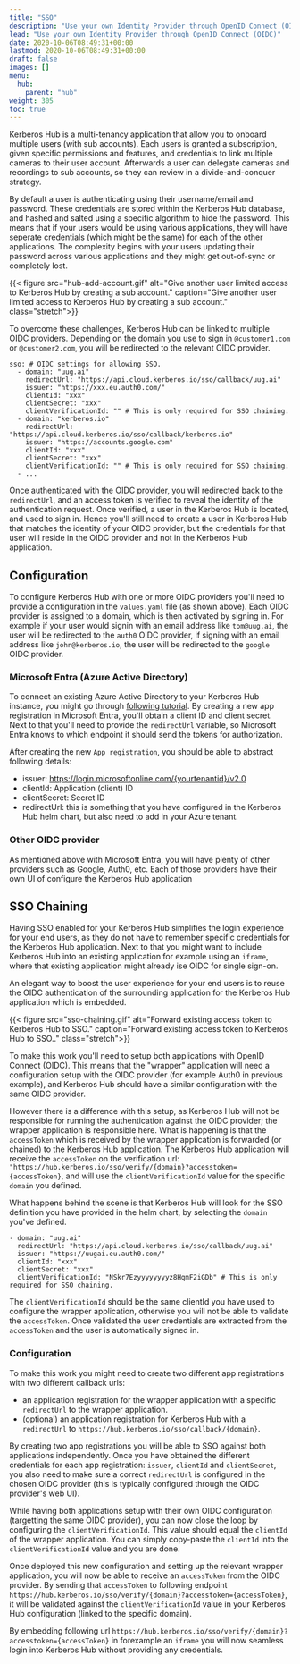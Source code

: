 ```yaml
---
title: "SSO"
description: "Use your own Identity Provider through OpenID Connect (OIDC)"
lead: "Use your own Identity Provider through OpenID Connect (OIDC)"
date: 2020-10-06T08:49:31+00:00
lastmod: 2020-10-06T08:49:31+00:00
draft: false
images: []
menu:
  hub:
    parent: "hub"
weight: 305
toc: true
---
```


Kerberos Hub is a multi-tenancy application that allow you to onboard multiple users (with sub accounts). Each users is granted a subscription, given specific permissions and features, and credentials to link multiple cameras to their user account. Afterwards a user can delegate cameras and recordings to sub accounts, so they can review in a divide-and-conquer strategy.

By default a user is authenticating using their username/email and password. These credentials are stored within the Kerberos Hub database, and hashed and salted using a specific algorithm to hide the password. This means that if your users would be using various applications, they will have seperate credentials (which might be the same) for each of the other applications. The complexity begins with your users updating their password across various applications and they might get out-of-sync or completely lost.

{{< figure src="hub-add-account.gif" alt="Give another user limited access to Kerberos Hub by creating a sub account." caption="Give another user limited access to Kerberos Hub by creating a sub account." class="stretch">}}

To overcome these challenges, Kerberos Hub can be linked to multiple OIDC providers. Depending on the domain you use to sign in `@customer1.com` or `@customer2.com`, you will be redirected to the relevant OIDC provider.

    sso: # OIDC settings for allowing SSO.
      - domain: "uug.ai"
        redirectUrl: "https://api.cloud.kerberos.io/sso/callback/uug.ai"
        issuer: "https://xxx.eu.auth0.com/"
        clientId: "xxx"
        clientSecret: "xxx"
        clientVerificationId: "" # This is only required for SSO chaining.
      - domain: "kerberos.io"
        redirectUrl: "https://api.cloud.kerberos.io/sso/callback/kerberos.io"
        issuer: "https://accounts.google.com"
        clientId: "xxx"
        clientSecret: "xxx"
        clientVerificationId: "" # This is only required for SSO chaining.
      - ...

Once authenticated with the OIDC provider, you will redirected back to the `redirectUrl`, and an access token is verified to reveal the identity of the authentication request. Once verified, a user in the Kerberos Hub is located, and used to sign in. Hence you'll still need to create a user in Kerberos Hub that matches the identity of your OIDC provider, but the credentials for that user will reside in the OIDC provider and not in the Kerberos Hub application.

## Configuration

To configure Kerberos Hub with one or more OIDC providers you'll need to provide a configuration in the `values.yaml` file (as shown above). Each OIDC provider is assigned to a domain, which is then activated by signing in. For example if your user would signin with an email address like `tom@uug.ai`, the user will be redirected to the `auth0` OIDC provider, if signing with an email address like `john@kerberos.io`, the user will be redirected to the `google` OIDC provider.

### Microsoft Entra (Azure Active Directory)

To connect an existing Azure Active Directory to your Kerberos Hub instance, you might go through [following tutorial](https://learn.microsoft.com/en-us/power-pages/security/authentication/openid-settings#create-an-app-registration-in-azure). By creating a new app registration in Microsoft Entra, you'll obtain a client ID and client secret. Next to that you'll need to provide the `redirectUrl` variable, so Microsoft Entra knows to which endpoint it should send the tokens for authorization.

After creating the new `App registration`, you should be able to abstract following details:

- issuer: https://login.microsoftonline.com/{yourtenantid}/v2.0
- clientId: Application (client) ID
- clientSecret: Secret ID
- redirectUrl: this is something that you have configured in the Kerberos Hub helm chart, but also need to add in your Azure tenant.

### Other OIDC provider

As mentioned above with Microsoft Entra, you will have plenty of other providers such as Google, Auth0, etc. Each of those providers have their own UI of configure the Kerberos Hub application

## SSO Chaining

Having SSO enabled for your Kerberos Hub simplifies the login experience for your end users, as they do not have to remember specific credentials for the Kerberos Hub application. Next to that you might want to include Kerberos Hub into an existing application for example using an `iframe`, where that existing application might already ise OIDC for single sign-on.

An elegant way to boost the user experience for your end users is to reuse the OIDC authentication of the surrounding application for the Kerberos Hub application which is embedded. 

{{< figure src="sso-chaining.gif" alt="Forward existing access token to Kerberos Hub to SSO." caption="Forward existing access token to Kerberos Hub to SSO.." class="stretch">}}

To make this work you'll need to setup both applications with OpenID Connect (OIDC). This means that the "wrapper" application will need a configuration setup with the OIDC provider (for example Auth0 in previous example), and Kerberos Hub should have a similar configuration with the same OIDC provider.

However there is a difference with this setup, as Kerberos Hub will not be responsible for running the authentication against the OIDC provider; the wrapper application is responsible here. What is happening is that the `accessToken` which is received by the wrapper application is forwarded (or chained) to the Kerberos Hub application. The Kerberos Hub application will receive the `accessToken` on the verification url: `"https://hub.kerberos.io/sso/verify/{domain}?accesstoken={accessToken}`, and will use the `clientVerificationId` value for the specific `domain` you defined.

What happens behind the scene is that Kerberos Hub will look for the SSO definition you have provided in the helm chart, by selecting the `domain` you've defined.

    - domain: "uug.ai"
      redirectUrl: "https://api.cloud.kerberos.io/sso/callback/uug.ai"
      issuer: "https://uugai.eu.auth0.com/"
      clientId: "xxx"
      clientSecret: "xxx"
      clientVerificationId: "NSkr7Ezyyyyyyyyz8HqmF2iGDb" # This is only required for SSO chaining.

The `clientVerificationId` should be the same clientId you have used to configure the wrapper application, otherwise you will not be able to validate the `accessToken`. Once validated the user credentials are extracted from the `accessToken` and the user is automatically signed in.

### Configuration

To make this work you might need to create two different app registrations with two different callback urls:
  - an application registration for the wrapper application with a specific `redirectUrl` to the wrapper application.
  - (optional) an application registration for Kerberos Hub with a `redirectUrl` to `https://hub.kerberos.io/sso/callback/{domain}`.
  
By creating two app registrations you will be able to SSO against both applications independently. Once you have obtained the different credentials for each app registration: `issuer`, `clientId` and `clientSecret`, you also need to make sure a correct `redirectUrl` is configured in the chosen OIDC provider (this is typically configured through the OIDC provider's web UI).

While having both applications setup with their own OIDC configuration (targetting the same OIDC provider), you can now close the loop by configuring the `clientVerificationId`. This value should equal the `clientId` of the wrapper application. You can simply copy-paste the `clientId` into the `clientVerificationId` value and you are done.

Once deployed this new configuration and setting up the relevant wrapper application, you will now be able to receive an `accessToken` from the OIDC provider. By sending that `accessToken` to following endpoint `https://hub.kerberos.io/sso/verify/{domain}?accesstoken={accessToken}`, it will be validated against the `clientVerificationId` value in your Kerberos Hub configuration (linked to the specific domain).

By embedding following url `https://hub.kerberos.io/sso/verify/{domain}?accesstoken={accessToken}` in forexample an `iframe` you will now seamless login into Kerberos Hub without providing any credentials.